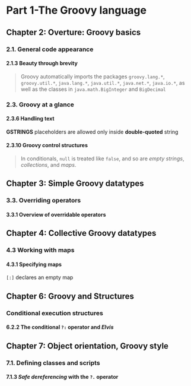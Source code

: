 # Part 1-The Groovy language
## Chapter 2: Overture: Groovy basics
### 2.1. General code appearance
#### 2.1.3 Beauty through brevity
> Groovy automatically imports the packages `groovy.lang.*`, `groovy.util.*`, `java.lang.*`, `java.util.*`, `java.net.*`, `java.io.*`, as well as the classes in `java.math.BigInteger` and `BigDecimal` 
### 2.3. Groovy at a glance
#### 2.3.6 Handling text
**GSTRINGS**
placeholders are allowed only inside **double-quoted** string

#### 2.3.10 Groovy control structures

> In conditionals, `null` is treated like `false`, and so are *empty strings*, *collections*, and *maps*.

## Chapter 3: Simple Groovy datatypes
### 3.3. Overriding operators
#### 3.3.1 Overview of overridable operators
 

## Chapter 4: Collective Groovy datatypes
### 4.3 Working with maps
#### 4.3.1 Specifying maps
`[:]` declares an empty map

## Chapter 6: Groovy and Structures
### Conditional execution structures
#### 6.2.2 The conditional `?:` operator and *Elvis*

## Chapter 7: Object orientation, Groovy style
### 7.1. Defining classes and scripts
#### 7.1.3 *Safe dereferencing* with the `?.` operator 
